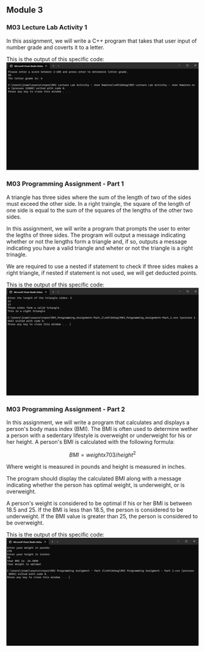 ## Module 3
### M03 Lecture Lab Activity 1
In this assignment, we will write a C++ program that takes that user input of number grade and coverts it to a letter.

This is the output of this specific code:
![M03 Lecture Lab Activity 1](https://github.com/jramirezgit/CSCI101/blob/main/Images/M03_Lecture_Lab_Activity_1_Output.png)

### M03 Programming Assignment - Part 1
A triangle has three sides where the sum of the length of two of the sides must exceed the other side. In a right traingle, the square of the length of one side is equal to the sum of the squares of the lengths of the other two sides.

In this assignment, we will write a program that prompts the user to enter the legths of three sides. The program will output a message indicating whether or not the lengths form a triangle and, if so, outputs a message indicating you have a valid triangle and wheter or not the triangle is a right trinagle.

We are required to use a nested if statement to check if three sides makes a right triangle, if nested if statement is not used, we will get deducted points.

This is the output of this specific code:
![M03 Programming Assignment - Part 1](https://github.com/jramirezgit/CSCI101/blob/main/Images/M03_Programming_Assignment-Part_1_Output.png)

### M03 Programming Assignment - Part 2
In this assignment, we will write a program that calculates and displays a person's body mass index (BMI). The BMI is often used to determine wether a person with a sedentary lifestyle is overweight or underweight for his or her height. A person's BMI is calculated with the following formula:

$$
BMI = weight x 703/height^2
$$

Where weight is measured in pounds and height is measured in inches.

The program should display the calculated BMI along with a message indicating whether the person has optimal weight, is underweight, or is overweight.

A person's weight is considered to be optimal if his or her BMI is between 18.5 and 25. If the BMI is less than 18.5, the person is considered to be underweight. If the BMI value is greater than 25, the person is considered to be overweight.

This is the output of this specific code:
![M03 Programming Assignment - Part 2](https://github.com/jramirezgit/CSCI101/blob/main/Images/M03_Programming_Assignment-Part_2_Output.png)